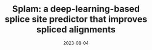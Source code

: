 ---
title: "Splam: a deep-learning-based splice site predictor that improves spliced alignments"
collection: publications
permalink: https://doi.org/10.1101/2023.07.27.550754
excerpt: ''
date: 2023-08-04
venue: '<b>iScience</b>'
paperurl: 'https://doi.org/10.1101/2022.10.15.512390'
citation: '<b style="color:#ad0000">Kuan-Hao Chao*</b>, Alan Mao, Steven L Salzberg, Mihaela Pertea* (2022). Splam: a deep-learning-based splice site predictor that improves spliced alignments, <i><b>bioRxiv</b></i>, <a href="https://doi.org/10.1101/2023.07.27.550754">https://doi.org/10.1101/2023.07.27.550754</a>.'
doi: 'https://doi.org/10.1101/2023.07.27.550754'
pdf: 'https://www.biorxiv.org/content/10.1101/2023.07.27.550754v2.full.pdf'
code: 'https://github.com/Kuanhao-Chao/splam'
documentation: 'http://ccb.jhu.edu/splam/'
poster: 'https://storage.googleapis.com/storage.khchao.com/JHU%20PhD/ISMB-ECCB2023/splam_poster_ismb.pdf'
authors: '<b style="color:#ad0000">Kuan-Hao Chao*</b>, Alan Mao, Steven L Salzberg, Mihaela Pertea*'
altmetric: "<div class='altmetric-embed' data-badge-type='1' data-doi='10.1101/2022.10.15.512390' style='display:inline;'></div>"
altmetric_inside: "<div data-badge-type='donut' class='altmetric-embed' data-badge-popover='left' data-doi='10.1101/2022.10.15.512390' style='display:inline;'></div>"
SJR: '<a href="https://www.scimagojr.com/journalsearch.php?q=19700182013&amp;tip=sid&amp;exact=no" title="SCImago Journal &amp; Country Rank"><img border="0" src="https://www.scimagojr.com/journal_img.php?id=19700182013" style="width:235px; height: 250px;object-fit: cover;display: inline; margin-top:20px;" alt="SCImago Journal &amp; Country Rank"  /></a>'
license: '<a href="https://opensource.org/licenses/MIT" target="_blank"><img src="https://img.shields.io/badge/License-MIT-yellow.svg"></a>'
platforms:
superviser_clean:
  - "Ben Langmead"
research_clean: "WGT"
---
